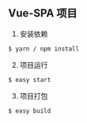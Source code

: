 ## Vue-SPA 项目

1. 安装依赖

```bash
$ yarn / npm install
```

2. 项目运行

```bash
$ easy start
```

3. 项目打包

```bash
$ easy build
```